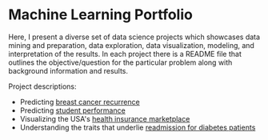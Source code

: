 # Machine Learning Portfolio

Here, I present a diverse set of data science projects which showcases data mining and preparation, data exploration, data visualization, modeling, and interpretation of the results. In each project there is a README file that outlines the objective/question for the particular problem along with background information and results. 

Project descriptions:
* Predicting [breast cancer recurrence](http://archive.ics.uci.edu/ml/datasets/Breast+Cancer) 
* Predicting [student performance](http://archive.ics.uci.edu/ml/datasets/Student+Performance)
* Visualizing the USA's [health insurance marketplace](https://www.kaggle.com/hhs/health-insurance-marketplace)
* Understanding the traits that underlie [readmission for diabetes patients](http://archive.ics.uci.edu/ml/datasets/Diabetes+130-US+hospitals+for+years+1999-2008)


 
